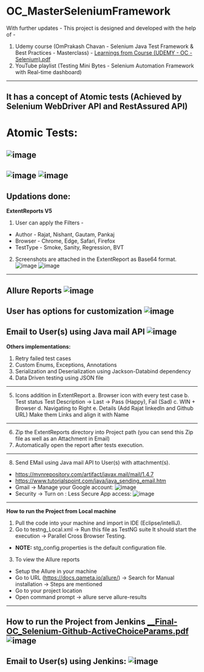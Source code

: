 # OC_MasterSeleniumFramework
With further updates - This project is designed and developed with the help of -
1. Udemy course (OmPrakash Chavan - Selenium Java Test Framework & Best Practices - Masterclass) - [Learnings from Course (UDEMY - OC - Selenium).pdf](https://github.com/rajatt95/MasterSeleniumFramework/files/7421670/Learnings.from.Course.UDEMY.-.OC.-.Selenium.pdf)
2. YouTube playlist (Testing Mini Bytes - Selenium Automation Framework with Real-time dashboard)
------------------------------------------------------------
It has a concept of Atomic tests (Achieved by Selenium WebDriver API and RestAssured API)
------------------------------------------------------------
# Atomic Tests:
![image](https://user-images.githubusercontent.com/26399692/138962929-70094e77-ff3c-405e-95f8-c91c4e0912a6.png)
------------------------------------------------------------
![image](https://user-images.githubusercontent.com/26399692/135917549-ee1e000a-ce07-4051-89b1-b57ec9b6b9b7.png)
![image](https://user-images.githubusercontent.com/26399692/138963232-172cc99c-87df-48a6-85eb-71f749a4bf95.png)
------------------------------------------------------------
Updations done:
------------------------------------------------------------
**ExtentReports V5** 
1. User can apply the Filters - 
- Author - Rajat, Nishant, Gautam, Pankaj 
- Browser - Chrome, Edge, Safari, Firefox 
- TestType - Smoke, Sanity, Regression, BVT

2. Screenshots are attached in the ExtentReport as Base64 format.
![image](https://user-images.githubusercontent.com/26399692/138960828-90e184a0-a354-43bc-b55d-c440b29b9d7a.png)
![image](https://user-images.githubusercontent.com/26399692/138960863-e799db94-38e3-47ca-ae2d-0436fff3a08a.png)
------------------------------------------------------------
**Allure Reports** 
![image](https://user-images.githubusercontent.com/26399692/135977881-10e654b4-6224-4aa9-8343-841af16aeeb3.png)
------------------------------------------------------------
**User has options for customization**
![image](https://user-images.githubusercontent.com/26399692/135927821-1e293278-14f2-4ad2-94dc-5505b080680d.png)
------------------------------------------------------------
**Email to User(s) using Java mail API**
![image](https://user-images.githubusercontent.com/26399692/135975570-d520d163-a7eb-4695-b22c-a25979415ef5.png)
------------------------------------------------------------
**Others implementations:**
1. Retry failed test cases
2. Custom Enums, Exceptions, Annotations 
3. Serialization and Deserialization using Jackson-Databind dependency
4. Data Driven testing using JSON file
-------------------------------
5. Icons addition in ExtentReport
a. Browser icon with every test case
b. Test status 
	       Test Description -> Last -> Pass (Happy), Fail (Sad)
c. WIN + Browser
d. Navigating to Right
e. Details (Add Rajat linkedIn and Github URL)
	      Make them Links and align it with Name
------------------------------
6. Zip the ExtentReports directory into Project path (you can send this Zip file as well as an Attachment in Email)
7. Automatically open the report after tests execution.
----------------------------------
8. Send EMail using Java mail API to User(s) with attachment(s).
 - https://mvnrepository.com/artifact/javax.mail/mail/1.4.7
 - https://www.tutorialspoint.com/java/java_sending_email.htm
 - Gmail -> Manage your Google account: 
        ![image](https://user-images.githubusercontent.com/26399692/137579937-12c01d4d-1f62-4867-8c40-c056391d3b7e.png)
 - Security -> Turn on : Less Secure App access:
        ![image](https://user-images.githubusercontent.com/26399692/137579959-e1554f06-5583-4ad1-ad28-ed69ed27b922.png)

------------------------------------------------------------
**How to run the Project from Local machine**
1. Pull the code into your machine and import in IDE (Eclipse/intelliJ).
2. Go to testng_Local.xml -> Run this file as TestNG suite
  It should start the execution -> Parallel Cross Browser Testing.
 - **NOTE:** stg_config.properties is the default configuration file.
3. To view the Allure reports 
 - Setup the Allure in your machine
 - Go to URL (https://docs.qameta.io/allure/) -> Search for Manual installation -> Steps are mentioned
 - Go to your project location
 - Open command prompt -> allure serve allure-results
------------------------------------------------------------
**How to run the Project from Jenkins**
[__Final-OC_Selenium-Github-ActiveChoiceParams.pdf](https://github.com/rajatt95/MasterSeleniumFramework/files/7314914/__Final-OC_Selenium-Github-ActiveChoiceParams.pdf)
![image](https://user-images.githubusercontent.com/26399692/136642687-ce999564-df0a-4c64-a4e5-bccc05ef0388.png)
------------------------------------------------------------
Email to User(s) using Jenkins:
![image](https://user-images.githubusercontent.com/26399692/136642963-4a658292-b024-421c-ad7c-ada22777128b.png)
------------------------------------------------------------

